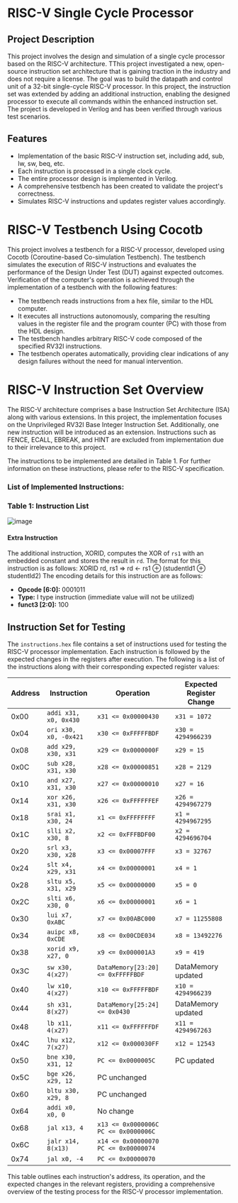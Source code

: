 # RISC-V Single Cycle Processor

## Project Description

This project involves the design and simulation of a single cycle processor based on the RISC-V architecture. TThis project investigated a new, open-source instruction set architecture that is gaining traction in the industry and does not require a license. The goal was to build the datapath and control unit of a 32-bit single-cycle RISC-V processor. In this project, the instruction set was extended by adding an additional instruction, enabling the designed processor to execute all commands within the enhanced instruction set. The project is developed in Verilog and has been verified through various test scenarios.

## Features

- Implementation of the basic RISC-V instruction set, including add, sub, lw, sw, beq, etc.
- Each instruction is processed in a single clock cycle.
- The entire processor design is implemented in Verilog.
- A comprehensive testbench has been created to validate the project's correctness.
- Simulates RISC-V instructions and updates register values accordingly.
  
# RISC-V Testbench Using Cocotb

This project involves a testbench for a RISC-V processor, developed using Cocotb (Coroutine-based Co-simulation Testbench). The testbench simulates the execution of RISC-V instructions and evaluates the performance of the Design Under Test (DUT) against expected outcomes. Verification of the computer's operation is achieved through the implementation of a testbench with the following features:

- The testbench reads instructions from a hex file, similar to the HDL computer.
- It executes all instructions autonomously, comparing the resulting values in the register file and the program counter (PC) with those from the HDL design.
- The testbench handles arbitrary RISC-V code composed of the specified RV32I instructions.
- The testbench operates automatically, providing clear indications of any design failures without the need for manual intervention.

# RISC-V Instruction Set Overview

The RISC-V architecture comprises a base Instruction Set Architecture (ISA) along with various extensions. In this project, the implementation focuses on the Unprivileged RV32I Base Integer Instruction Set. Additionally, one new instruction will be introduced as an extension. Instructions such as FENCE, ECALL, EBREAK, and HINT are excluded from implementation due to their irrelevance to this project.

The instructions to be implemented are detailed in Table 1. For further information on these instructions, please refer to the RISC-V specification.

### List of Implemented Instructions:
### Table 1: Instruction List
![image](https://github.com/user-attachments/assets/78bdfa69-2190-4c10-b900-cde055abb54f)


#### Extra Instruction
The additional instruction, XORID, computes the XOR of `rs1` with an embedded constant and stores the result in `rd`. The format for this instruction is as follows:
XORID rd, rs1 => rd ← rs1 ⊕ (studentId1 ⊕ studentId2)
The encoding details for this instruction are as follows:
- **Opcode [6:0]:** 0001011
- **Type:** I type instruction (immediate value will not be utilized)
- **funct3 [2:0]:** 100

## Instruction Set for Testing

The `instructions.hex` file contains a set of instructions used for testing the RISC-V processor implementation. Each instruction is followed by the expected changes in the registers after execution. The following is a list of the instructions along with their corresponding expected register values:

| Address | Instruction              | Operation                        | Expected Register Change                   |
|---------|--------------------------|----------------------------------|-------------------------------------------|
| 0x00    | `addi x31, x0, 0x430`   | `x31 <= 0x00000430`             | `x31 = 1072`                              |
| 0x04    | `ori x30, x0, -0x421`   | `x30 <= 0xFFFFFBDF`             | `x30 = 4294966239`                        |
| 0x08    | `add x29, x30, x31`     | `x29 <= 0x0000000F`             | `x29 = 15`                                |
| 0x0C    | `sub x28, x31, x30`     | `x28 <= 0x00000851`             | `x28 = 2129`                              |
| 0x10    | `and x27, x31, x30`     | `x27 <= 0x00000010`             | `x27 = 16`                                |
| 0x14    | `xor x26, x31, x30`     | `x26 <= 0xFFFFFFEF`             | `x26 = 4294967279`                        |
| 0x18    | `srai x1, x30, 24`      | `x1 <= 0xFFFFFFFF`              | `x1 = 4294967295`                         |
| 0x1C    | `slli x2, x30, 8`       | `x2 <= 0xFFFBDF00`              | `x2 = 4294696704`                         |
| 0x20    | `srl x3, x30, x28`      | `x3 <= 0x00007FFF`              | `x3 = 32767`                              |
| 0x24    | `slt x4, x29, x31`      | `x4 <= 0x00000001`              | `x4 = 1`                                  |
| 0x28    | `sltu x5, x31, x29`     | `x5 <= 0x00000000`              | `x5 = 0`                                  |
| 0x2C    | `slti x6, x30, 0`       | `x6 <= 0x00000001`              | `x6 = 1`                                  |
| 0x30    | `lui x7, 0xABC`         | `x7 <= 0x00ABC000`              | `x7 = 11255808`                           |
| 0x34    | `auipc x8, 0xCDE`       | `x8 <= 0x00CDE034`              | `x8 = 13492276`                           |
| 0x38    | `xorid x9, x27, 0`      | `x9 <= 0x000001A3`              | `x9 = 419`                                |
| 0x3C    | `sw x30, 4(x27)`        | `DataMemory[23:20] <= 0xFFFFFBDF` | DataMemory updated                        |
| 0x40    | `lw x10, 4(x27)`        | `x10 <= 0xFFFFFBDF`             | `x10 = 4294966239`                        |
| 0x44    | `sh x31, 8(x27)`        | `DataMemory[25:24] <= 0x0430`   | DataMemory updated                        |
| 0x48    | `lb x11, 4(x27)`        | `x11 <= 0xFFFFFFDF`             | `x11 = 4294967263`                        |
| 0x4C    | `lhu x12, 7(x27)`       | `x12 <= 0x000030FF`             | `x12 = 12543`                             |
| 0x50    | `bne x30, x31, 12`      | `PC <= 0x0000005C`              | PC updated                                 |
| 0x5C    | `bge x26, x29, 12`      | PC unchanged                     |                                           |
| 0x60    | `bltu x30, x29, 8`      | PC unchanged                     |                                           |
| 0x64    | `addi x0, x0, 0`        | No change                       |                                           |
| 0x68    | `jal x13, 4`            | `x13 <= 0x0000006C` <br> `PC <= 0x0000006C` |                                           |
| 0x6C    | `jalr x14, 8(x13)`      | `x14 <= 0x00000070` <br> `PC <= 0x00000074` |                                           |
| 0x74    | `jal x0, -4`            | `PC <= 0x00000070`              |                                           |

This table outlines each instruction's address, its operation, and the expected changes in the relevant registers, providing a comprehensive overview of the testing process for the RISC-V processor implementation.

